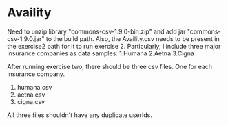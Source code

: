 # Availity
Need to  unzip library "commons-csv-1.9.0-bin.zip" and add jar "commons-csv-1.9.0.jar" to the build path.
Also, the Availity.csv needs to be present in the exercise2 path for it to run  exercise 2.  Particularly, I include three major insurance companies as data samples:
1.Humana
2.Aetna
3.Cigna

After running exercise two, there should be three csv files.  One for each insurance company.
1. humana.csv
2. aetna.csv
3. cigna.csv

All three files shouldn't have any duplicate userIds.
